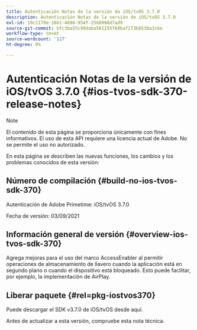 ```yaml
---
title: Autenticación Notas de la versión de iOS/tvOS 3.7.0
description: Autenticación Notas de la versión de iOS/tvOS 3.7.0
exl-id: 19c1179e-16b1-4608-954f-25b0980d7ad9
source-git-commit: bfc3ba55c99daba561255760baf273b6538a3c6e
workflow-type: tm+mt
source-wordcount: '117'
ht-degree: 0%

---
```


# Autenticación Notas de la versión de iOS/tvOS 3.7.0 {#ios-tvos-sdk-370-release-notes}

>[!NOTE]
>
>El contenido de esta página se proporciona únicamente con fines informativos. El uso de esta API requiere una licencia actual de Adobe. No se permite el uso no autorizado.

En esta página se describen las nuevas funciones, los cambios y los problemas conocidos de esta versión:

## Número de compilación {#build-no-ios-tvos-sdk-370}

Autenticación de Adobe Primetime: iOS/tvOS 3.7.0

Fecha de versión: 03/09/2021



## Información general de versión {#overview-ios-tvos-sdk-370}

Agrega mejoras para el uso del marco AccessEnabler al permitir operaciones de almacenamiento de llavero cuando la aplicación está en segundo plano o cuando el dispositivo está bloqueado. Esto puede facilitar, por ejemplo, la implementación de AirPlay.

## Liberar paquete {#rel=pkg-iostvos370}

Puede descargar el SDK v3.7.0 de iOS/tvOS desde aquí.

Antes de actualizar a esta versión, compruebe esta nota técnica.
